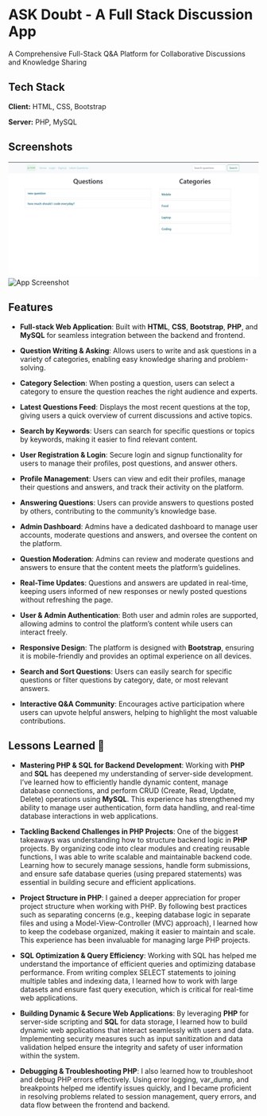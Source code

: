 
# ASK Doubt - A Full Stack Discussion App

 A Comprehensive Full-Stack Q&A Platform for Collaborative Discussions and Knowledge Sharing
## Tech Stack

**Client:** HTML, CSS, Bootstrap

**Server:** PHP, MySQL

## Screenshots

![App Screenshot](https://github.com/Subhadro/Ask-Doubt/blob/main/frontpage.jpg)
![App Screenshot](https://mega.nz/file/0yZ0XT5J#JN6zZcg6sTj6UvtJ394qmn8rNZ-7eMPCrJ47Lx-J6Xo)

## Features

- **Full-stack Web Application**: Built with **HTML**, **CSS**, **Bootstrap**, **PHP**, and **MySQL** for seamless integration between the backend and frontend.

- **Question Writing & Asking**: Allows users to write and ask questions in a variety of categories, enabling easy knowledge sharing and problem-solving.

- **Category Selection**: When posting a question, users can select a category to ensure the question reaches the right audience and experts.

- **Latest Questions Feed**: Displays the most recent questions at the top, giving users a quick overview of current discussions and active topics.

- **Search by Keywords**: Users can search for specific questions or topics by keywords, making it easier to find relevant content.

- **User Registration & Login**: Secure login and signup functionality for users to manage their profiles, post questions, and answer others.

- **Profile Management**: Users can view and edit their profiles, manage their questions and answers, and track their activity on the platform.

- **Answering Questions**: Users can provide answers to questions posted by others, contributing to the community’s knowledge base.

- **Admin Dashboard**: Admins have a dedicated dashboard to manage user accounts, moderate questions and answers, and oversee the content on the platform.

- **Question Moderation**: Admins can review and moderate questions and answers to ensure that the content meets the platform’s guidelines.

- **Real-Time Updates**: Questions and answers are updated in real-time, keeping users informed of new responses or newly posted questions without refreshing the page.

- **User & Admin Authentication**: Both user and admin roles are supported, allowing admins to control the platform’s content while users can interact freely.

- **Responsive Design**: The platform is designed with **Bootstrap**, ensuring it is mobile-friendly and provides an optimal experience on all devices.

- **Search and Sort Questions**: Users can easily search for specific questions or filter questions by category, date, or most relevant answers.

- **Interactive Q&A Community**: Encourages active participation where users can upvote helpful answers, helping to highlight the most valuable contributions.
## Lessons Learned 🎯

- **Mastering PHP & SQL for Backend Development**: Working with **PHP** and **SQL** has deepened my understanding of server-side development. I’ve learned how to efficiently handle dynamic content, manage database connections, and perform CRUD (Create, Read, Update, Delete) operations using **MySQL**. This experience has strengthened my ability to manage user authentication, form data handling, and real-time database interactions in web applications.

- **Tackling Backend Challenges in PHP Projects**: One of the biggest takeaways was understanding how to structure backend logic in **PHP** projects. By organizing code into clear modules and creating reusable functions, I was able to write scalable and maintainable backend code. Learning how to securely manage sessions, handle form submissions, and ensure safe database queries (using prepared statements) was essential in building secure and efficient applications.

- **Project Structure in PHP**: I gained a deeper appreciation for proper project structure when working with PHP. By following best practices such as separating concerns (e.g., keeping database logic in separate files and using a Model-View-Controller (MVC) approach), I learned how to keep the codebase organized, making it easier to maintain and scale. This experience has been invaluable for managing large PHP projects.

- **SQL Optimization & Query Efficiency**: Working with SQL has helped me understand the importance of efficient queries and optimizing database performance. From writing complex SELECT statements to joining multiple tables and indexing data, I learned how to work with large datasets and ensure fast query execution, which is critical for real-time web applications.

- **Building Dynamic & Secure Web Applications**: By leveraging **PHP** for server-side scripting and **SQL** for data storage, I learned how to build dynamic web applications that interact seamlessly with users and data. Implementing security measures such as input sanitization and data validation helped ensure the integrity and safety of user information within the system.

- **Debugging & Troubleshooting PHP**: I also learned how to troubleshoot and debug PHP errors effectively. Using error logging, var_dump, and breakpoints helped me identify issues quickly, and I became proficient in resolving problems related to session management, query errors, and data flow between the frontend and backend.
